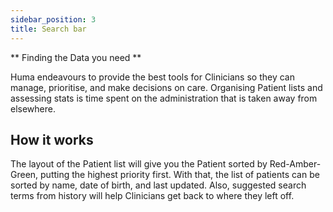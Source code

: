 ```yaml
---
sidebar_position: 3
title: Search bar
---
```


** Finding the Data you need **

Huma endeavours to provide the best tools for Clinicians so they can manage, prioritise, and make decisions on care. Organising Patient lists and assessing stats is time spent on the administration that is taken away from elsewhere. 

## How it works
	
The layout of the Patient list will give you the Patient sorted by Red-Amber-Green, putting the highest priority first. With that, the list of patients can be sorted by name, date of birth, and last updated. Also, suggested search terms from history will help Clinicians get back to where they left off.
